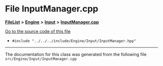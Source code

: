 

# File InputManager.cpp



[**FileList**](files.md) **>** [**Engine**](dir_3072bc1f55ed1280fe4fbe6b21c78379.md) **>** [**Input**](dir_cc001759347ed62121aae3ac8586610a.md) **>** [**InputManager.cpp**](InputManager_8cpp.md)

[Go to the source code of this file](InputManager_8cpp_source.md)



* `#include "../../../include/Engine/Input/InputManager.hpp"`


































































------------------------------
The documentation for this class was generated from the following file `src/Engine/Input/InputManager.cpp`


